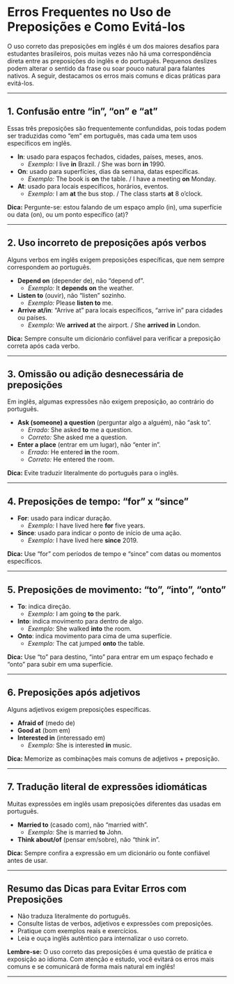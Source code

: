 
# Erros Frequentes no Uso de Preposições e Como Evitá-los

O uso correto das preposições em inglês é um dos maiores desafios para estudantes brasileiros, pois muitas vezes não há uma correspondência direta entre as preposições do inglês e do português. Pequenos deslizes podem alterar o sentido da frase ou soar pouco natural para falantes nativos. A seguir, destacamos os erros mais comuns e dicas práticas para evitá-los.

---

## 1. **Confusão entre “in”, “on” e “at”**

Essas três preposições são frequentemente confundidas, pois todas podem ser traduzidas como “em” em português, mas cada uma tem usos específicos em inglês.

- **In**: usado para espaços fechados, cidades, países, meses, anos.
  - *Exemplo:* I live **in** Brazil. / She was born **in** 1990.
- **On**: usado para superfícies, dias da semana, datas específicas.
  - *Exemplo:* The book is **on** the table. / I have a meeting **on** Monday.
- **At**: usado para locais específicos, horários, eventos.
  - *Exemplo:* I am **at** the bus stop. / The class starts **at** 8 o’clock.

**Dica:** Pergunte-se: estou falando de um espaço amplo (in), uma superfície ou data (on), ou um ponto específico (at)?

---

## 2. **Uso incorreto de preposições após verbos**

Alguns verbos em inglês exigem preposições específicas, que nem sempre correspondem ao português.

- **Depend on** (depender de), não “depend of”.
  - *Exemplo:* It **depends on** the weather.
- **Listen to** (ouvir), não “listen” sozinho.
  - *Exemplo:* Please **listen to** me.
- **Arrive at/in**: “Arrive at” para locais específicos, “arrive in” para cidades ou países.
  - *Exemplo:* We **arrived at** the airport. / She **arrived in** London.

**Dica:** Sempre consulte um dicionário confiável para verificar a preposição correta após cada verbo.

---

## 3. **Omissão ou adição desnecessária de preposições**

Em inglês, algumas expressões não exigem preposição, ao contrário do português.

- **Ask (someone) a question** (perguntar algo a alguém), não “ask to”.
  - *Errado:* She asked **to** me a question.
  - *Correto:* She asked me a question.
- **Enter a place** (entrar em um lugar), não “enter in”.
  - *Errado:* He entered **in** the room.
  - *Correto:* He entered the room.

**Dica:** Evite traduzir literalmente do português para o inglês.

---

## 4. **Preposições de tempo: “for” x “since”**

- **For**: usado para indicar duração.
  - *Exemplo:* I have lived here **for** five years.
- **Since**: usado para indicar o ponto de início de uma ação.
  - *Exemplo:* I have lived here **since** 2019.

**Dica:** Use “for” com períodos de tempo e “since” com datas ou momentos específicos.

---

## 5. **Preposições de movimento: “to”, “into”, “onto”**

- **To**: indica direção.
  - *Exemplo:* I am going **to** the park.
- **Into**: indica movimento para dentro de algo.
  - *Exemplo:* She walked **into** the room.
- **Onto**: indica movimento para cima de uma superfície.
  - *Exemplo:* The cat jumped **onto** the table.

**Dica:** Use “to” para destino, “into” para entrar em um espaço fechado e “onto” para subir em uma superfície.

---

## 6. **Preposições após adjetivos**

Alguns adjetivos exigem preposições específicas.

- **Afraid of** (medo de)
- **Good at** (bom em)
- **Interested in** (interessado em)
  - *Exemplo:* She is interested **in** music.

**Dica:** Memorize as combinações mais comuns de adjetivos + preposição.

---

## 7. **Tradução literal de expressões idiomáticas**

Muitas expressões em inglês usam preposições diferentes das usadas em português.

- **Married to** (casado com), não “married with”.
  - *Exemplo:* She is married **to** John.
- **Think about/of** (pensar em/sobre), não “think in”.

**Dica:** Sempre confira a expressão em um dicionário ou fonte confiável antes de usar.

---

## **Resumo das Dicas para Evitar Erros com Preposições**

- Não traduza literalmente do português.
- Consulte listas de verbos, adjetivos e expressões com preposições.
- Pratique com exemplos reais e exercícios.
- Leia e ouça inglês autêntico para internalizar o uso correto.

**Lembre-se:** O uso correto das preposições é uma questão de prática e exposição ao idioma. Com atenção e estudo, você evitará os erros mais comuns e se comunicará de forma mais natural em inglês!

---
```